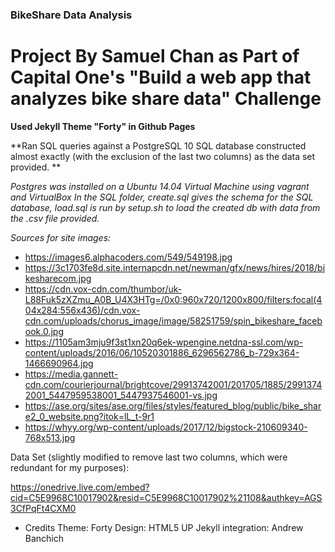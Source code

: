 ### BikeShare Data Analysis

# Project By Samuel Chan as Part of Capital One's "Build a web app that analyzes bike share data" Challenge

**Used Jekyll Theme "Forty" in Github Pages**

**Ran SQL queries against a PostgreSQL 10 SQL database constructed almost exactly (with the exclusion of the last two columns) as the data set provided. **

_Postgres was installed on a Ubuntu 14.04 Virtual Machine using vagrant and VirtualBox_
_In the SQL folder, create.sql gives the schema for the SQL database, load.sql is run by setup.sh to load the created db with data from the .csv file provided._


_Sources for site images:_
* https://images6.alphacoders.com/549/549198.jpg
* https://3c1703fe8d.site.internapcdn.net/newman/gfx/news/hires/2018/bikesharecom.jpg
* https://cdn.vox-cdn.com/thumbor/uk-L88Fuk5zXZmu_A0B_U4X3HTg=/0x0:960x720/1200x800/filters:focal(404x284:556x436)/cdn.vox-cdn.com/uploads/chorus_image/image/58251759/spin_bikeshare_facebook.0.jpg
* https://1105am3mju9f3st1xn20q6ek-wpengine.netdna-ssl.com/wp-content/uploads/2016/06/10520301886_6296562786_b-729x364-1466690964.jpg
* https://media.gannett-cdn.com/courierjournal/brightcove/29913742001/201705/1885/29913742001_5447959538001_5447937546001-vs.jpg
* https://ase.org/sites/ase.org/files/styles/featured_blog/public/bike_share2_0_website.png?itok=lL_t-9r1
* https://whyy.org/wp-content/uploads/2017/12/bigstock-210609340-768x513.jpg

Data Set (slightly modified to remove last two columns, which were redundant for my purposes):

https://onedrive.live.com/embed?cid=C5E9968C10017902&resid=C5E9968C10017902%21108&authkey=AGS3CfPqFt4CXM0

* Credits
Theme: Forty
Design: HTML5 UP
Jekyll integration: Andrew Banchich
